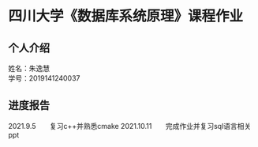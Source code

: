 四川大学《数据库系统原理》课程作业
=====
个人介绍
-------
姓名：朱逸慧<br>
学号：2019141240037<br>

进度报告
-----
2021.9.5　　复习c++并熟悉cmake
2021.10.11　　完成作业并复习sql语言相关ppt
